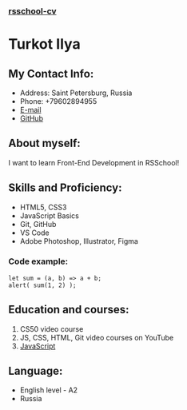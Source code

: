 ### [rsschool-cv]()
# Turkot Ilya
## My Contact Info:
   * Address: Saint Petersburg, Russia
   * Phone: +79602894955
   * [E-mail](turkot997@mail.ru)
   * [GitHub](https://github.com/tur104)
## About myself:
   I want to learn Front-End Development in RSSchool!

## Skills and Proficiency:
   + HTML5, CSS3
   + JavaScript Basics
   + Git, GitHub
   + VS Code
   + Adobe Photoshop, Illustrator, Figma


### Code example:
   ```
   let sum = (a, b) => a + b;
   alert( sum(1, 2) );
   ```
## Education and courses: 
   1. CS50 video course
   2. JS, CSS, HTML, Git video courses on YouTube
   3. [JavaScript](https://learn.javascript.ru/)
## Language:
   + English level - A2
   + Russia 